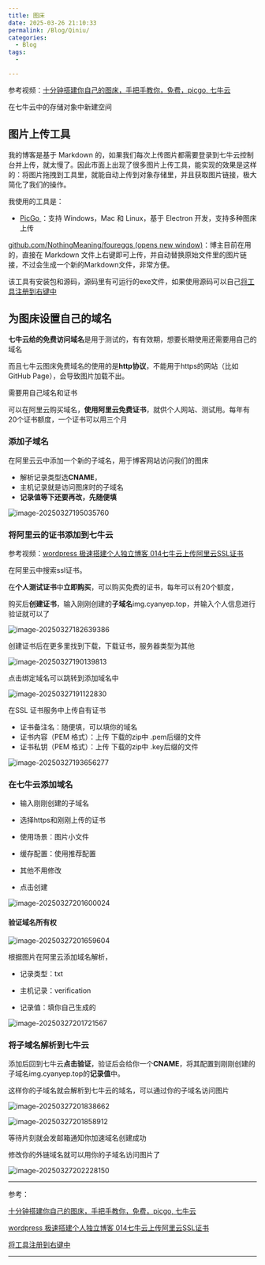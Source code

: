 ```yaml
---
title: 图床
date: 2025-03-26 21:10:33
permalink: /Blog/Qiniu/
categories:
  - Blog
tags:
  - 

---
```






参考视频：[十分钟搭建你自己的图床，手把手教你，免费，picgo, 七牛云](https://www.bilibili.com/video/BV1fw411t7eU/)

在七牛云中的存储对象中新建空间



## 图片上传工具

我的博客是基于 Markdown 的，如果我们每次上传图片都需要登录到七牛云控制台并上传，就太慢了。因此市面上出现了很多图片上传工具，能实现的效果是这样的：将图片拖拽到工具里，就能自动上传到对象存储里，并且获取图片链接，极大简化了我们的操作。

我使用的工具是：

- [PicGo ](https://molunerfinn.com/PicGo/)：支持 Windows，Mac 和 Linux，基于 Electron 开发，支持多种图床上传



‍[github.com/NothingMeaning/foureggs (opens new window)](https://github.com/NothingMeaning/foureggs)：博主目前在用的，直接在 Markdown 文件上右键即可上传，并自动替换原始文件里的图片链接，不过会生成一个新的Markdown文件，非常方便。

该工具有安装包和源码，源码里有可运行的exe文件，如果使用源码可以自己[将工具注册到右键中](https://www.bilibili.com/video/BV1S64y1G76f/)



## 为图床设置自己的域名

**七牛云给的免费访问域名**是用于测试的，有有效期，想要长期使用还需要用自己的域名

而且七牛云图床免费域名的使用的是**http协议**，不能用于https的网站（比如GitHub Page），会导致图片加载不出。



需要用自己域名和证书

可以在阿里云购买域名，**使用阿里云免费证书**，就供个人网站、测试用。每年有20个证书额度，一个证书可以用三个月



### 添加子域名

在阿里云云中添加一个新的子域名，用于博客网站访问我们的图床

- 解析记录类型选**CNAME**，
- 主机记录就是访问图床时的子域名
- **记录值等下还要再改，先随便填**

![image-20250327195035760](https://img.cyanyep.top/picture/image-20250327195035760.png)



### 将阿里云的证书添加到七牛云

参考视频：[wordpress 极速搭建个人独立博客 014七牛云上传阿里云SSL证书](https://www.bilibili.com/video/BV1i4411s72P/)



在阿里云中搜索ssl证书。

在**个人测试证书**中**立即购买**，可以购买免费的证书，每年可以有20个额度，

购买后**创建证书**，输入刚刚创建的**子域名**img.cyanyep.top，并输入个人信息进行验证就可以了

![image-20250327182639386](https://img.cyanyep.top/Blog/image-20250327182639386.png)



创建证书后在更多里找到下载，下载证书，服务器类型为其他

![image-20250327190139813](https://img.cyanyep.top/Blog/image-20250327190139813.png)



点击绑定域名可以跳转到添加域名中

![image-20250327191122830](https://img.cyanyep.top/Blog/image-20250327191122830.png)



在SSL 证书服务中上传自有证书

- 证书备注名：随便填，可以填你的域名
- 证书内容（PEM 格式）：上传 下载的zip中 .pem后缀的文件
- 证书私钥（PEM 格式）：上传 下载的zip中 .key后缀的文件

![image-20250327193656277](https://img.cyanyep.top/Blog/image-20250327193656277.png)



### 在七牛云添加域名

- 输入刚刚创建的子域名

- 选择https和刚刚上传的证书

- 使用场景：图片小文件

- 缓存配置：使用推荐配置

- 其他不用修改

- 点击创建

![image-20250327201600024](https://img.cyanyep.top/Blog/image-20250327201600024.png)



#### 验证域名所有权

![image-20250327201659604](https://img.cyanyep.top/Blog/image-20250327201659604.png)

根据图片在阿里云添加域名解析，

- 记录类型：txt

- 主机记录：verification

- 记录值：填你自己生成的

![image-20250327201721567](https://img.cyanyep.top/picture/image-20250327201721567.png)



### 将子域名解析到七牛云

添加后回到七牛云**点击验证**，验证后会给你一个**CNAME**，将其配置到刚刚创建的子域名img.cyanyep.top的**记录值**中。

这样你的子域名就会解析到七牛云的域名，可以通过你的子域名访问图片

![image-20250327201838662](https://img.cyanyep.top/picture/image-20250327201838662.png)

![image-20250327201858912](https://img.cyanyep.top/picture/image-20250327201858912.png)

等待片刻就会发邮箱通知你加速域名创建成功

修改你的外链域名就可以用你的子域名访问图片了

![image-20250327202228150](https://img.cyanyep.top/picture/image-20250327202228150.png)



---

参考：

[十分钟搭建你自己的图床，手把手教你，免费，picgo, 七牛云](https://www.bilibili.com/video/BV1fw411t7eU/)

[wordpress 极速搭建个人独立博客 014七牛云上传阿里云SSL证书](https://www.bilibili.com/video/BV1i4411s72P/)

[将工具注册到右键中](https://www.bilibili.com/video/BV1S64y1G76f/)



---

